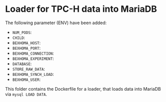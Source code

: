 # Loader for TPC-H data into MariaDB

The following parameter (ENV) have been added:

* `NUM_PODS`: 
* `CHILD`: 
* `BEXHOMA_HOST`: 
* `BEXHOMA_PORT`: 
* `BEXHOMA_CONNECTION`: 
* `BEXHOMA_EXPERIMENT`: 
* `DATABASE`: 
* `STORE_RAW_DATA`: 
* `BEXHOMA_SYNCH_LOAD`: 
* `BEXHOMA_USER`: 

This folder contains the Dockerfile for a loader, that loads data into MariaDB via `mysql LOAD DATA`.

